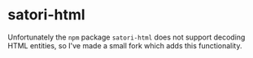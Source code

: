 # satori-html

Unfortunately the `npm` package `satori-html` does not support decoding HTML entities, so I've made a small fork which adds this functionality.
